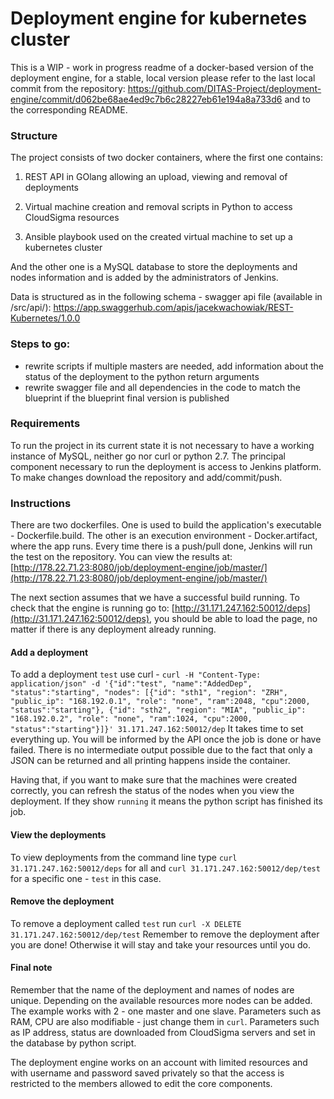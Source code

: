 # Deployment engine for kubernetes cluster

This is a WIP - work in progress readme of a docker-based version of the deployment engine,
for a stable, local version please refer to the last local commit from the repository:
https://github.com/DITAS-Project/deployment-engine/commit/d062be68ae4ed9c7b6c28227eb61e194a8a733d6
and to the corresponding README.

### Structure
The project consists of two docker containers, where the first one contains:
1. REST API in GOlang allowing an upload, viewing and removal of deployments

2. Virtual machine creation and removal scripts in Python to access CloudSigma resources

3. Ansible playbook used on the created virtual machine to set up a kubernetes cluster

And the other one is a MySQL database to store the deployments and nodes information
and is added by the administrators of Jenkins.

Data is structured as in the following schema - swagger api file (available in /src/api/):
https://app.swaggerhub.com/apis/jacekwachowiak/REST-Kubernetes/1.0.0

### Steps to go:
* rewrite scripts if multiple masters are needed, add information about the status of the deployment to the python return arguments
* rewrite swagger file and all dependencies in the code to match the blueprint if the blueprint final version is published

### Requirements
To run the project in its current state it is not necessary to have a working instance of MySQL,
neither go nor 
curl or python 2.7.
The principal component necessary to run the deployment is access to Jenkins platform. To make changes download the repository and add/commit/push.

### Instructions
There are two dockerfiles. 
One is used to build the application's executable - Dockerfile.build.
The other is an execution environment - Docker.artifact, where the app runs.
Every time there is a push/pull done, Jenkins will run the test on the repository. You can view the results at:
[http://178.22.71.23:8080/job/deployment-engine/job/master/](http://178.22.71.23:8080/job/deployment-engine/job/master/)

The next section assumes that we have a successful build running. To check that the engine is running go to:
[http://31.171.247.162:50012/deps](http://31.171.247.162:50012/deps), you should be able to load the page, no matter if there is any deployment already running.

#### Add a deployment
To add a deployment `test` use curl - 
`curl -H "Content-Type: application/json" -d '{"id":"test", "name":"AddedDep", "status":"starting", "nodes": [{"id": "sth1", "region": "ZRH", "public_ip": "168.192.0.1", "role": "none", "ram":2048, "cpu":2000, "status":"starting"}, {"id": "sth2", "region": "MIA", "public_ip": "168.192.0.2", "role": "none", "ram":1024, "cpu":2000, "status":"starting"}]}' 31.171.247.162:50012/dep`
It takes time to set everything up. You will be informed by the API once the job is done or have failed. There is no intermediate output possible due to the fact that only a JSON can be returned and
all printing happens inside the container.

Having that, if you want to make sure that the machines were created correctly, you can refresh the status of the nodes when you view the deployment.
If they show `running` it means the python script has finished its job.

#### View the deployments
To view deployments from the command line type `curl 31.171.247.162:50012/deps` for all and `curl 31.171.247.162:50012/dep/test` for a specific one - `test` in this case.

#### Remove the deployment
To remove a deployment called `test` run `curl -X DELETE 31.171.247.162:50012/dep/test`
Remember to remove the deployment after you are done! Otherwise it will stay and take your resources until you do.

#### Final note
Remember that the name of the deployment and names of nodes are unique. Depending on the available resources more nodes can be added. The example works with 2 - one master and one slave. Parameters such as RAM, CPU are also modifiable - just change them in `curl`.
Parameters such as IP address, status are downloaded from CloudSigma servers and set in the database by python script.

The deployment engine works on an account with limited resources and with username and password saved privately so that the access is restricted to the members allowed to edit the core components.
